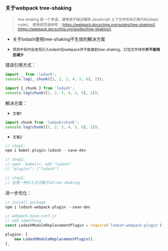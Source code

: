 ### 关于webpack tree-shaking

> <small>tree shaking 是一个术语，通常用于描述移除 JavaScript 上下文中的未引用代码(dead-code)。</small>
> <small>使用规范请参考：[https://webpack.docschina.org/guides/tree-shaking/](https://webpack.docschina.org/guides/tree-shaking/)</small>

* 关于lodash使用tree-shaking不生效的解决方案
- <small>项目中有时会发现引入lodash后webpack并不能做到tree-shaking，打包文件体积<b>并不能相应减少</b></small>

错误引用方式：

```javascript
import _ from 'lodash';
console.log(_.chunk([1, 2, 3, 4, 5, 6], 2));
```

```javascript
import { chunk } from 'lodash';
console.log(chunk([1, 2, 3, 4, 5, 6], 2));
```

解决方案：

 - <small>方案1</small>

```javascript
import chunk from 'lodash/chunk';
console.log(chunk([1, 2, 3, 4, 5, 6], 2));
```

- <small>方案2</small>

```javascript
// step1:
npm i babel-plugin-lodash --save-dev

// step2:
// open .babelrc，add "lodash"
// "plugins": ["lodash"]

// step3:
// 任意一种引入方式都可以tree-shaking

```

进一步优化：

```javascript
// install package
npm i lodash-webpack-plugin --save-dev

// webpack.base.conf.js
// add something
const LodashModuleReplacementPlugin = require('lodash-webpack-plugin');

plugins: [
    new LodashModuleReplacementPlugin(),
],
```






